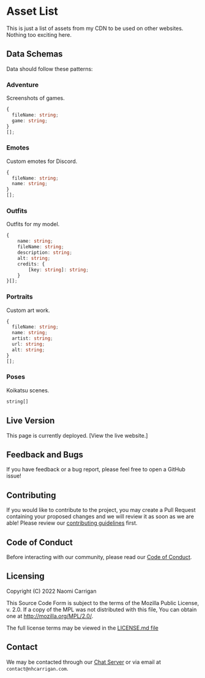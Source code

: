 # Asset List

This is just a list of assets from my CDN to be used on other websites. Nothing too exciting here.

## Data Schemas

Data should follow these patterns:

### Adventure

Screenshots of games.

```ts
{
  fileName: string;
  game: string;
}
[];
```

### Emotes

Custom emotes for Discord.

```ts
{
  fileName: string;
  name: string;
}
[];
```

### Outfits

Outfits for my model.

```ts
{
    name: string;
    fileName: string;
    description: string;
    alt: string;
    credits: {
        [key: string]: string;
    }
}[];
```

### Portraits

Custom art work.

```ts
{
  fileName: string;
  name: string;
  artist: string;
  url: string;
  alt: string;
}
[];
```

### Poses

Koikatsu scenes.

```ts
string[]
```

## Live Version

This page is currently deployed. [View the live website.]

## Feedback and Bugs

If you have feedback or a bug report, please feel free to open a GitHub issue!

## Contributing

If you would like to contribute to the project, you may create a Pull Request containing your proposed changes and we will review it as soon as we are able! Please review our [contributing guidelines](CONTRIBUTING.md) first.

## Code of Conduct

Before interacting with our community, please read our [Code of Conduct](CODE_OF_CONDUCT.md).

## Licensing

Copyright (C) 2022 Naomi Carrigan

This Source Code Form is subject to the terms of the Mozilla Public
License, v. 2.0. If a copy of the MPL was not distributed with this
file, You can obtain one at http://mozilla.org/MPL/2.0/.

The full license terms may be viewed in the [LICENSE.md file](./LICENSE.md)

## Contact

We may be contacted through our [Chat Server](http://chat.nhcarrigan.com) or via email at `contact@nhcarrigan.com`.
